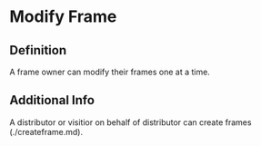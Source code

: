 # Modify Frame  
## Definition  
A frame owner can modify their frames one at a time.  

## Additional Info  
A distributor or visitior on behalf of distributor can create frames (./createframe.md).  
